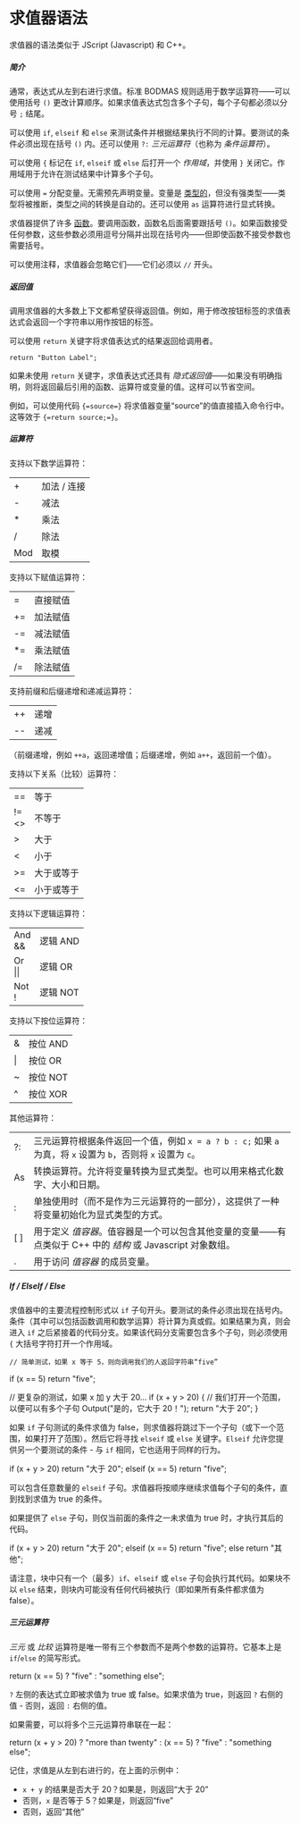 # 求值器语法

求值器的语法类似于 JScript (Javascript) 和 C++。

##### 简介

通常，表达式从左到右进行求值。标准 BODMAS 规则适用于数学运算符——可以使用括号 `()` 更改计算顺序。如果求值表达式包含多个子句，每个子句都必须以分号 `;` 结尾。

可以使用 `if`, `elseif` 和 `else` 来测试条件并根据结果执行不同的计算。要测试的条件必须出现在括号 `()` 内。还可以使用 `?:` *三元运算符*（也称为 *条件运算符*）。

可以使用 `{` 标记在 `if`, `elseif` 或 `else` 后打开一个 *作用域*，并使用 `}` 关闭它。作用域用于允许在测试结果中计算多个子句。

可以使用 `=` 分配变量。无需预先声明变量。变量是 [类型的](variable_types.zh.md)，但没有强类型——类型将被推断，类型之间的转换是自动的。还可以使用 `as` 运算符进行显式转换。

求值器提供了许多 [函数](/Manual/reference/evaluator/README.zh.md)。要调用函数，函数名后面需要跟括号 `()`。如果函数接受任何参数，这些参数必须用逗号分隔并出现在括号内——但即使函数不接受参数也需要括号。

可以使用注释，求值器会忽略它们——它们必须以 `//` 开头。

##### 返回值

调用求值器的大多数上下文都希望获得返回值。例如，用于修改按钮标签的求值表达式会返回一个字符串以用作按钮的标签。

可以使用 `return` 关键字将求值表达式的结果返回给调用者。

    return "Button Label";

如果未使用 `return` 关键字，求值表达式还具有 *隐式返回值*——如果没有明确指明，则将返回最后引用的函数、运算符或变量的值。这样可以节省空间。

例如，可以使用代码 `{=source=}` 将求值器变量“source”的值直接插入命令行中。这等效于 `{=return source;=}`。

##### 运算符

支持以下数学运算符：

|     |                          |
|-----|--------------------------|
| \+  | 加法 / 连接              |
| \-  | 减法                      |
| \*  | 乘法                     |
| /   | 除法                       |
| Mod | 取模                      |

支持以下赋值运算符：

|     |                           |
|-----|---------------------------|
| =   | 直接赋值                 |
| +=  | 加法赋值                 |
| -=  | 减法赋值                 |
| \*= | 乘法赋值                 |
| /=  | 除法赋值                 |

支持前缀和后缀递增和递减运算符：

|     |           |
|-----|-----------|
| ++  | 递增       |
| --  | 递减       |

（前缀递增，例如 `++a`，返回递增值；后缀递增，例如 `a++`，返回前一个值）。

支持以下关系（比较）运算符：

<table>
<tbody>
<tr class="odd">
<td>==</td>
<td>等于</td>
</tr>
<tr class="even">
<td>!=<br />
&lt;&gt;</td>
<td>不等于</td>
</tr>
<tr class="odd">
<td>&gt;</td>
<td>大于</td>
</tr>
<tr class="even">
<td>&lt;</td>
<td>小于</td>
</tr>
<tr class="odd">
<td>&gt;=</td>
<td>大于或等于</td>
</tr>
<tr class="even">
<td>&lt;=</td>
<td>小于或等于</td>
</tr>
</tbody>
</table>

支持以下逻辑运算符：

<table>
<tbody>
<tr class="odd">
<td>And<br />
&amp;&amp;</td>
<td>逻辑 AND</td>
</tr>
<tr class="even">
<td>Or<br />
||</td>
<td>逻辑 OR</td>
</tr>
<tr class="odd">
<td>Not<br />
!</td>
<td>逻辑 NOT</td>
</tr>
</tbody>
</table>

支持以下按位运算符：

|     |             |
|-----|-------------|
| &   | 按位 AND     |
| \|  | 按位 OR      |
| ~   | 按位 NOT     |
| ^   | 按位 XOR     |

其他运算符：

|       |                                                                                                                                                                                                                                                                                                                                                                              |
|-------|------------------------------------------------------------------------------------------------------------------------------------------------------------------------------------------------------------------------------------------------------------------------------------------------------------------------------------------------------------------------------|
| ?:    | 三元运算符根据条件返回一个值，例如 `x = a ? b : c;` 如果 `a` 为真，将 `x` 设置为 `b`，否则将 `x` 设置为 `c`。 |
| As    | 转换运算符。允许将变量转换为显式类型。也可以用来格式化数字、大小和日期。 |
| :     | 单独使用时（而不是作为三元运算符的一部分），这提供了一种将变量初始化为显式类型的方式。 |
| \[ \] | 用于定义 *值容器*。值容器是一个可以包含其他变量的变量——有点类似于 C++ 中的 *结构* 或 Javascript 对象数组。 |
| .     | 用于访问 *值容器* 的成员变量。 |

##### If / ElseIf / Else

求值器中的主要流程控制形式以 `if` 子句开头。要测试的条件必须出现在括号内。条件（其中可以包括函数调用和数学运算）将计算为真或假。如果结果为真，则会进入 `if` 之后紧接着的代码分支。如果该代码分支需要包含多个子句，则必须使用 `{` 大括号字符打开一个作用域。

    // 简单测试，如果 x 等于 5，则向调用我们的人返回字符串“five”
if (x == 5) return "five";

// 更复杂的测试，如果 x 加 y 大于 20...
if (x + y > 20)
{
    // 我们打开一个范围，以便可以有多个子句
    Output("是的，它大于 20！");
    return "大于 20";
}

如果 `if` 子句测试的条件求值为 false，则求值器将跳过下一个子句（或下一个范围，如果打开了范围）。然后它将寻找 `elseif` 或 `else` 关键字。`Elseif` 允许您提供另一个要测试的条件 - 与 `if` 相同，它也适用于同样的行为。

if (x + y > 20)
    return "大于 20";
elseif (x == 5)
    return "five";

可以包含任意数量的 `elseif` 子句。求值器将按顺序继续求值每个子句的条件，直到找到求值为 true 的条件。

如果提供了 `else` 子句，则仅当前面的条件之一未求值为 true 时，才执行其后的代码。

if (x + y > 20)
    return "大于 20";
elseif (x == 5)
    return "five";
else
    return "其他";

请注意，块中只有一个（最多）`if`、`elseif` 或 `else` 子句会执行其代码。如果块不以 `else` 结束，则块内可能没有任何代码被执行（即如果所有条件都求值为 false）。

##### 三元运算符

*三元* 或 *比较* 运算符是唯一带有三个参数而不是两个参数的运算符。它基本上是 `if`/`else` 的简写形式。

return (x == 5) ? "five" : "something else";

`?` 左侧的表达式立即被求值为 true 或 false。如果求值为 true，则返回 `?` 右侧的值 - 否则，返回 `:` 右侧的值。

如果需要，可以将多个三元运算符串联在一起：

return (x + y > 20) ? "more than twenty" : (x == 5) ? "five" : "something else";

记住，求值是从左到右进行的，在上面的示例中：

- `x + y` 的结果是否大于 20？如果是，则返回“大于 20”
- 否则，`x` 是否等于 5？如果是，则返回“five”
- 否则，返回“其他”